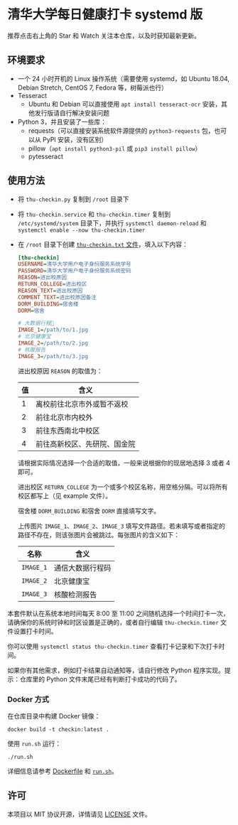 # 清华大学每日健康打卡 systemd 版

推荐点击右上角的 Star 和 Watch 关注本仓库，以及时获知最新更新。

## 环境要求

- 一个 24 小时开机的 Linux 操作系统（需要使用 systemd，如 Ubuntu 18.04, Debian Stretch, CentOS 7, Fedora 等，树莓派也行）
- Tesseract
  - Ubuntu 和 Debian 可以直接使用 `apt install tesseract-ocr` 安装，其他发行版请自行解决安装问题
- Python 3，并且安装了一些库：
  - requests（可以直接安装系统软件源提供的 `python3-requests` 包，也可以从 PyPI 安装，没有区别）
  - pillow（`apt install python3-pil` 或 `pip3 install pillow`）
  - pytesseract

## 使用方法

- 将 `thu-checkin.py` 复制到 `/root` 目录下
- 将 `thu-checkin.service` 和 `thu-checkin.timer` 复制到 `/etc/systemd/system` 目录下，并执行 `systemctl daemon-reload` 和 `systemctl enable --now thu-checkin.timer`
- 在 `/root` 目录下创建 [`thu-checkin.txt` 文件](thu-checkin.example.txt)，填入以下内容：

    ```ini
    [thu-checkin]
    USERNAME=清华大学用户电子身份服务系统学号
    PASSWORD=清华大学用户电子身份服务系统密码
    REASON=进出校原因
    RETURN_COLLEGE=进出校区
    REASON_TEXT=进出校原因
    COMMENT_TEXT=进出校原因备注
    DORM_BUILDING=宿舍楼
    DORM=宿舍

    # 大数据行程🐎
    IMAGE_1=/path/to/1.jpg
    # 北京健康宝
    IMAGE_2=/path/to/2.jpg
    # 核酸报告
    IMAGE_3=/path/to/3.jpg
    ```

    进出校原因 `REASON` 的取值为：

    | 值 | 含义                         |
    | -- | ---------------------------- |
    | 1  | 离校前往北京市外或暂不返校   |
    | 2  | 前往北京市内校外             |
    | 3  | 前往东西南北中校区           |
    | 4  | 前往高新校区、先研院、国金院 |

    请根据实际情况选择一个合适的取值，一般来说根据你的现居地选择 3 或者 4 即可。

    进出校区 `RETURN_COLLEGE` 为一个或多个校区名称，用空格分隔。可以将所有校区都写上（见 example 文件）。

    宿舍楼 `DORM_BUILDING` 和宿舍 `DORM` 直接填写文字。

    上传图片 `IMAGE_1`、`IMAGE_2`、`IMAGE_3` 填写文件路径。若未填写或者指定的路径不存在，则该张图片会被跳过。每张图片的含义如下：

    | 名称      | 含义             |
    | --------- | ---------------- |
    | `IMAGE_1` | 通信大数据行程码 |
    | `IMAGE_2` | 北京健康宝       |
    | `IMAGE_3` | 核酸检测报告     |

本套件默认在系统本地时间每天 8:00 至 11:00 之间随机选择一个时间打卡一次，请确保你的系统时钟和时区设置是正确的，或者自行编辑 `thu-checkin.timer` 文件设置打卡时间。

你可以使用 `systemctl status thu-checkin.timer` 查看打卡记录和下次打卡时间。

如果你有其他需求，例如打卡结果自动通知等，请自行修改 Python 程序实现。提示：仓库里的 Python 文件末尾已经有判断打卡成功的代码了。

### Docker 方式

在仓库目录中构建 Docker 镜像：

```shell
docker build -t checkin:latest .
```

使用 `run.sh` 运行：

```shell
./run.sh
```

详细信息请参考 [Dockerfile](Dockerfile) 和 [`run.sh`](run.sh)。

## 许可

本项目以 MIT 协议开源，详情请见 [LICENSE](LICENSE) 文件。
